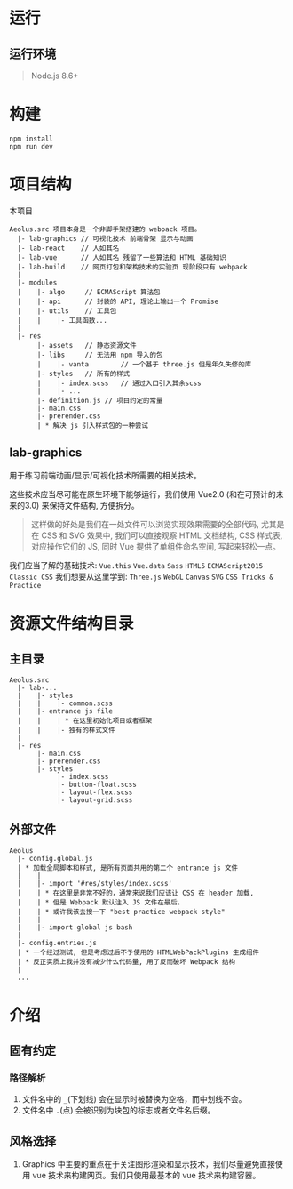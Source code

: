 # 运行
## 运行环境
> Node.js 8.6+

# 构建

```
npm install
npm run dev
```

# 项目结构 
本项目
```
Aeolus.src 项目本身是一个非脚手架搭建的 webpack 项目。
  |- lab-graphics // 可视化技术 前端骨架 显示与动画 
  |- lab-react    // 人如其名
  |- lab-vue      // 人如其名 残留了一些算法和 HTML 基础知识
  |- lab-build    // 网页打包和架构技术的实验页 现阶段只有 webpack
  |
  |- modules
  |    |- algo     // ECMAScript 算法包
  |    |- api      // 封装的 API, 理论上输出一个 Promise
  |    |- utils    // 工具包
  |    |    |- 工具函数...
  |
  |- res
       |- assets   // 静态资源文件
       |- libs     // 无法用 npm 导入的包
       |    |- vanta        // 一个基于 three.js 但是年久失修的库
       |- styles   // 所有的样式
       |    |- index.scss   // 通过入口引入其余scss
       |    |- ...
       |- definition.js // 项目约定的常量
       |- main.css
       |- prerender.css
       | * 解决 js 引入样式包的一种尝试
```

## lab-graphics
用于练习前端动画/显示/可视化技术所需要的相关技术。

这些技术应当尽可能在原生环境下能够运行，我们使用 Vue2.0 (和在可预计的未来的3.0) 来保持文件结构, 方便拆分。
> 这样做的好处是我们在一处文件可以浏览实现效果需要的全部代码, 尤其是在 CSS 和 SVG 效果中, 我们可以直接观察 HTML 文档结构, CSS 样式表, 对应操作它们的 JS, 同时 Vue 提供了单组件命名空间, 写起来轻松一点。

我们应当了解的基础技术: 
`Vue.this` `Vue.data` `Sass` `HTML5` `ECMAScript2015` `Classic CSS`
我们想要从这里学到:
`Three.js` `WebGL` `Canvas` `SVG` `CSS Tricks & Practice`

# 资源文件结构目录
## 主目录
```
Aeolus.src
  |- lab-...
  |    |- styles
  |    |    |- common.scss
  |    |- entrance js file
  |    |    | * 在这里初始化项目或者框架
  |    |    |- 独有的样式文件
  |
  |- res
       |- main.css
       |- prerender.css
       |- styles
            |- index.scss
            |- button-float.scss
            |- layout-flex.scss
            |- layout-grid.scss
```

## 外部文件
```
Aeolus
  |- config.global.js
  | * 加载全局脚本和样式, 是所有页面共用的第二个 entrance js 文件 
  |    |
  |    |- import '#res/styles/index.scss'
  |    | * 在这里是非常不好的，通常来说我们应该让 CSS 在 header 加载, 
  |    | * 但是 Webpack 默认注入 JS 文件在最后。
  |    | * 或许我该去搜一下 "best practice webpack style"
  |    |
  |    |- import global js bash
  |
  |- config.entries.js
  | * 一个经过测试, 但是考虑过后不予使用的 HTMLWebPackPlugins 生成组件
  | * 反正实质上我并没有减少什么代码量, 用了反而破坏 Webpack 结构
  |
  ... 
```

# 介绍
## 固有约定
### 路径解析


1. 文件名中的 `_`(下划线) 会在显示时被替换为空格，而中划线不会。
2. 文件名中 `.`(点) 会被识别为块包的标志或者文件名后缀。
## 风格选择
1. Graphics 中主要的重点在于关注图形渲染和显示技术，我们尽量避免直接使用 vue 技术来构建网页。我们只使用最基本的 vue 技术来构建容器。
